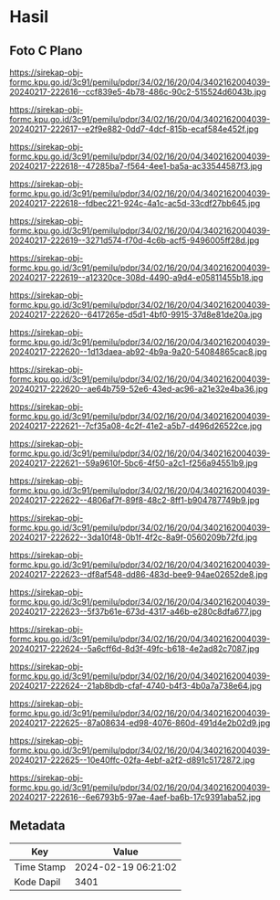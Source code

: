 # Hasil

## Foto C Plano

https://sirekap-obj-formc.kpu.go.id/3c91/pemilu/pdpr/34/02/16/20/04/3402162004039-20240217-222616--ccf839e5-4b78-486c-90c2-515524d6043b.jpg

https://sirekap-obj-formc.kpu.go.id/3c91/pemilu/pdpr/34/02/16/20/04/3402162004039-20240217-222617--e2f9e882-0dd7-4dcf-815b-ecaf584e452f.jpg

https://sirekap-obj-formc.kpu.go.id/3c91/pemilu/pdpr/34/02/16/20/04/3402162004039-20240217-222618--47285ba7-f564-4ee1-ba5a-ac33544587f3.jpg

https://sirekap-obj-formc.kpu.go.id/3c91/pemilu/pdpr/34/02/16/20/04/3402162004039-20240217-222618--fdbec221-924c-4a1c-ac5d-33cdf27bb645.jpg

https://sirekap-obj-formc.kpu.go.id/3c91/pemilu/pdpr/34/02/16/20/04/3402162004039-20240217-222619--3271d574-f70d-4c6b-acf5-9496005ff28d.jpg

https://sirekap-obj-formc.kpu.go.id/3c91/pemilu/pdpr/34/02/16/20/04/3402162004039-20240217-222619--a12320ce-308d-4490-a9d4-e05811455b18.jpg

https://sirekap-obj-formc.kpu.go.id/3c91/pemilu/pdpr/34/02/16/20/04/3402162004039-20240217-222620--6417265e-d5d1-4bf0-9915-37d8e81de20a.jpg

https://sirekap-obj-formc.kpu.go.id/3c91/pemilu/pdpr/34/02/16/20/04/3402162004039-20240217-222620--1d13daea-ab92-4b9a-9a20-54084865cac8.jpg

https://sirekap-obj-formc.kpu.go.id/3c91/pemilu/pdpr/34/02/16/20/04/3402162004039-20240217-222620--ae64b759-52e6-43ed-ac96-a21e32e4ba36.jpg

https://sirekap-obj-formc.kpu.go.id/3c91/pemilu/pdpr/34/02/16/20/04/3402162004039-20240217-222621--7cf35a08-4c2f-41e2-a5b7-d496d26522ce.jpg

https://sirekap-obj-formc.kpu.go.id/3c91/pemilu/pdpr/34/02/16/20/04/3402162004039-20240217-222621--59a9610f-5bc6-4f50-a2c1-f256a94551b9.jpg

https://sirekap-obj-formc.kpu.go.id/3c91/pemilu/pdpr/34/02/16/20/04/3402162004039-20240217-222622--4806af7f-89f8-48c2-8ff1-b904787749b9.jpg

https://sirekap-obj-formc.kpu.go.id/3c91/pemilu/pdpr/34/02/16/20/04/3402162004039-20240217-222622--3da10f48-0b1f-4f2c-8a9f-0560209b72fd.jpg

https://sirekap-obj-formc.kpu.go.id/3c91/pemilu/pdpr/34/02/16/20/04/3402162004039-20240217-222623--df8af548-dd86-483d-bee9-94ae02652de8.jpg

https://sirekap-obj-formc.kpu.go.id/3c91/pemilu/pdpr/34/02/16/20/04/3402162004039-20240217-222623--5f37b61e-673d-4317-a46b-e280c8dfa677.jpg

https://sirekap-obj-formc.kpu.go.id/3c91/pemilu/pdpr/34/02/16/20/04/3402162004039-20240217-222624--5a6cff6d-8d3f-49fc-b618-4e2ad82c7087.jpg

https://sirekap-obj-formc.kpu.go.id/3c91/pemilu/pdpr/34/02/16/20/04/3402162004039-20240217-222624--21ab8bdb-cfaf-4740-b4f3-4b0a7a738e64.jpg

https://sirekap-obj-formc.kpu.go.id/3c91/pemilu/pdpr/34/02/16/20/04/3402162004039-20240217-222625--87a08634-ed98-4076-860d-491d4e2b02d9.jpg

https://sirekap-obj-formc.kpu.go.id/3c91/pemilu/pdpr/34/02/16/20/04/3402162004039-20240217-222625--10e40ffc-02fa-4ebf-a2f2-d891c5172872.jpg

https://sirekap-obj-formc.kpu.go.id/3c91/pemilu/pdpr/34/02/16/20/04/3402162004039-20240217-222616--6e6793b5-97ae-4aef-ba6b-17c9391aba52.jpg


## Metadata

| Key        | Value               |
| ---------- | ------------------- |
| Time Stamp | 2024-02-19 06:21:02 |
| Kode Dapil | 3401                |



